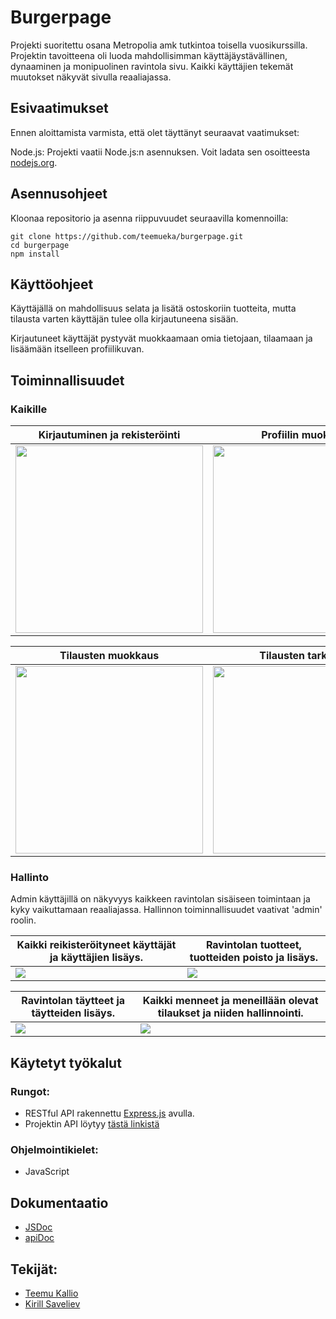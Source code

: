 # Burgerpage

Projekti suoritettu osana Metropolia amk tutkintoa toisella vuosikurssilla. Projektin tavoitteena oli luoda mahdollisimman käyttäjäystävällinen, dynaaminen ja monipuolinen ravintola sivu.
Kaikki käyttäjien tekemät muutokset näkyvät sivulla reaaliajassa.

## Esivaatimukset
Ennen aloittamista varmista, että olet täyttänyt seuraavat vaatimukset:

Node.js: Projekti vaatii Node.js:n asennuksen. Voit ladata sen osoitteesta [nodejs.org](https://nodejs.org/en).


## Asennusohjeet

Kloonaa repositorio ja asenna riippuvuudet seuraavilla komennoilla:

```
git clone https://github.com/teemueka/burgerpage.git
cd burgerpage
npm install
```

## Käyttöohjeet

Käyttäjällä on mahdollisuus selata ja lisätä ostoskoriin tuotteita, mutta tilausta varten käyttäjän tulee olla kirjautuneena sisään.

Kirjautuneet käyttäjät pystyvät muokkaamaan omia tietojaan, tilaamaan ja lisäämään itselleen profiilikuvan.

## Toiminnallisuudet


### Kaikille

| Kirjautuminen ja rekisteröinti | Profiilin muokkaus |
| ------------ | ----------- |
|<img src="https://github.com/teemueka/burgerpage/assets/122282513/6d7135e4-1e97-4613-a411-caaf748dda2a" width="300px"> | <img src="https://github.com/teemueka/burgerpage/assets/122282513/cab709d2-77c6-464d-8e36-bcd5e2d756f1" width="300px">|

| Tilausten muokkaus | Tilausten tarkastus |
| ------------ | ----------- |
<img src="https://github.com/teemueka/burgerpage/assets/122282513/f280fb9d-3164-47cf-8a51-620a6bd0d275" width="300px">| <img src="https://github.com/teemueka/burgerpage/assets/122282513/0491b82b-cbae-43ea-bc6e-f426905e1e55" width="300px">|



### Hallinto

Admin käyttäjillä on näkyvyys kaikkeen ravintolan sisäiseen toimintaan ja kyky vaikuttamaan reaaliajassa.
Hallinnon toiminnallisuudet vaativat 'admin' roolin.

| Kaikki reikisteröityneet käyttäjät ja käyttäjien lisäys. | Ravintolan tuotteet, tuotteiden poisto ja lisäys. |
| ------------ | ----------- |
| <img src="https://github.com/teemueka/burgerpage/assets/122282513/71270c7c-1fba-4a1a-8dfd-5f06ece31257">| <img src="https://github.com/teemueka/burgerpage/assets/122282513/30038961-22a5-40c3-9a95-030579352ac5">|


| Ravintolan täytteet ja täytteiden lisäys. | Kaikki menneet ja meneillään olevat tilaukset ja niiden hallinnointi. |
| ------------ | ----------- |
| <img src="https://github.com/teemueka/burgerpage/assets/122282513/9681bd93-3b56-4f1a-bd8b-5804d5f472d8">| <img src="https://github.com/teemueka/burgerpage/assets/122282513/390f0cf7-5144-4834-9795-1604a03aca08">|

## Käytetyt työkalut

### Rungot:
- RESTful API rakennettu [Express.js](https://expressjs.com/) avulla.
- Projektin API löytyy [tästä linkistä](https://github.com/JoelPalu/burgers_back)

### Ohjelmointikielet:
- JavaScript

## Dokumentaatio
- [JSDoc](https://users.metropolia.fi/~teemueka/burgerpageJSDoc/out/global)
- [apiDoc](https://users.metropolia.fi/~kirillsa/burger_api/documentation.html)

## Tekijät:
- [Teemu Kallio](https://github.com/teemueka)
- [Kirill Saveliev](https://github.com/JoelPalu)
